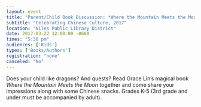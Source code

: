```yaml
---
layout: event
title: "Parent/Child Book Discussion: *Where the Mountain Meets the Moon*"
subtitle: "Celebrating Chinese Culture, 2017"
location: "Niles Public Library District"
date: 2017-03-22 12:00:00 -0600
times: "5:30 pm"
audiences: ['Kids']
types: ['Books/Authors']
registration: "none"
canceled: "No"
---
```

Does your child like dragons? And quests? Read Grace Lin’s magical book *Where the Mountain Meets the Moon* together and come share your impressions along with some Chinese snacks. Grades K-5 (3rd grade and under must be accompanied by adult).

